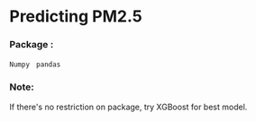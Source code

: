 # Predicting PM2.5

### Package : 
`Numpy` &nbsp; `pandas` &nbsp;

### Note:
If there's no restriction on package, try XGBoost for best model.
